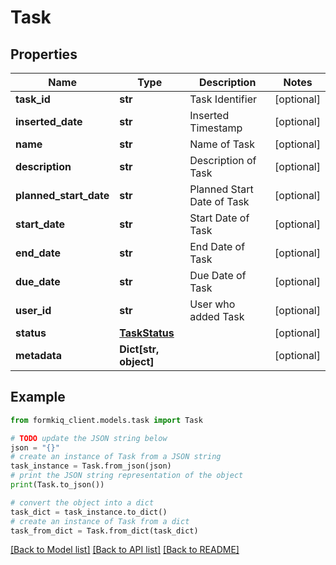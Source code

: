# Task


## Properties

Name | Type | Description | Notes
------------ | ------------- | ------------- | -------------
**task_id** | **str** | Task Identifier | [optional] 
**inserted_date** | **str** | Inserted Timestamp | [optional] 
**name** | **str** | Name of Task | [optional] 
**description** | **str** | Description of Task | [optional] 
**planned_start_date** | **str** | Planned Start Date of Task | [optional] 
**start_date** | **str** | Start Date of Task | [optional] 
**end_date** | **str** | End Date of Task | [optional] 
**due_date** | **str** | Due Date of Task | [optional] 
**user_id** | **str** | User who added Task | [optional] 
**status** | [**TaskStatus**](TaskStatus.md) |  | [optional] 
**metadata** | **Dict[str, object]** |  | [optional] 

## Example

```python
from formkiq_client.models.task import Task

# TODO update the JSON string below
json = "{}"
# create an instance of Task from a JSON string
task_instance = Task.from_json(json)
# print the JSON string representation of the object
print(Task.to_json())

# convert the object into a dict
task_dict = task_instance.to_dict()
# create an instance of Task from a dict
task_from_dict = Task.from_dict(task_dict)
```
[[Back to Model list]](../README.md#documentation-for-models) [[Back to API list]](../README.md#documentation-for-api-endpoints) [[Back to README]](../README.md)


